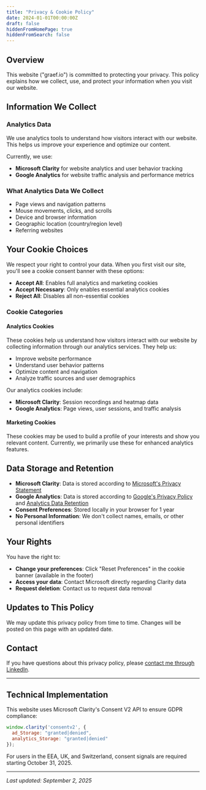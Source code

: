 ```yaml
---
title: "Privacy & Cookie Policy"
date: 2024-01-01T00:00:00Z
draft: false
hiddenFromHomePage: true
hiddenFromSearch: false
---
```


## Overview

This website ("graef.io") is committed to protecting your privacy. This policy explains how we collect, use, and protect your information when you visit our website.

## Information We Collect

### Analytics Data
We use analytics tools to understand how visitors interact with our website. This helps us improve your experience and optimize our content.

Currently, we use:
- **Microsoft Clarity** for website analytics and user behavior tracking
- **Google Analytics** for website traffic analysis and performance metrics

### What Analytics Data We Collect
- Page views and navigation patterns
- Mouse movements, clicks, and scrolls
- Device and browser information
- Geographic location (country/region level)
- Referring websites

## Your Cookie Choices

We respect your right to control your data. When you first visit our site, you'll see a cookie consent banner with these options:

- **Accept All**: Enables full analytics and marketing cookies
- **Accept Necessary**: Only enables essential analytics cookies
- **Reject All**: Disables all non-essential cookies

### Cookie Categories

#### Analytics Cookies
These cookies help us understand how visitors interact with our website by collecting information through our analytics services. They help us:
- Improve website performance  
- Understand user behavior patterns
- Optimize content and navigation
- Analyze traffic sources and user demographics

Our analytics cookies include:
- **Microsoft Clarity**: Session recordings and heatmap data
- **Google Analytics**: Page views, user sessions, and traffic analysis

#### Marketing Cookies
These cookies may be used to build a profile of your interests and show you relevant content. Currently, we primarily use these for enhanced analytics features.

## Data Storage and Retention

- **Microsoft Clarity**: Data is stored according to [Microsoft's Privacy Statement](https://privacy.microsoft.com/privacystatement)
- **Google Analytics**: Data is stored according to [Google's Privacy Policy](https://policies.google.com/privacy) and [Analytics Data Retention](https://support.google.com/analytics/answer/7667196)
- **Consent Preferences**: Stored locally in your browser for 1 year
- **No Personal Information**: We don't collect names, emails, or other personal identifiers

## Your Rights

You have the right to:
- **Change your preferences**: Click "Reset Preferences" in the cookie banner (available in the footer)
- **Access your data**: Contact Microsoft directly regarding Clarity data
- **Request deletion**: Contact us to request data removal

## Updates to This Policy

We may update this privacy policy from time to time. Changes will be posted on this page with an updated date.

## Contact

If you have questions about this privacy policy, please [contact me through LinkedIn](https://linkedin.com/in/sgraef).

---

## Technical Implementation

This website uses Microsoft Clarity's Consent V2 API to ensure GDPR compliance:

```javascript
window.clarity('consentv2', {
  ad_Storage: "granted|denied",
  analytics_Storage: "granted|denied"
});
```

For users in the EEA, UK, and Switzerland, consent signals are required starting October 31, 2025.

---

*Last updated: September 2, 2025*

